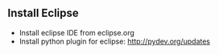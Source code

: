 ## Install Eclipse
* Install eclipse IDE from eclipse.org
* Install python plugin for eclipse:  http://pydev.org/updates


